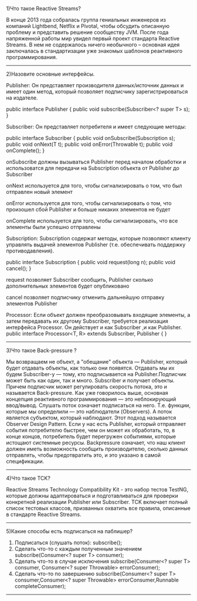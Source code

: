 1)Что такое Reactive Streams?

В конце 2013 года собралась группа гениальных инженеров из компаний Lightbend,
Netflix и Pivotal, чтобы обсудить описанную проблему и представить решение сообществу JVM. После года напряженной работы мир увидел первый проект стандарта Reactive Streams. В нем не содержалось ничего необычного – основная идея
заключалась в стандартизации уже знакомых шаблонов реактивного программирования.

--------------------------------------------------------------------------------------------------------------------
2)Назовите основные интерфейсы.

Publisher:
Он представляет производителя данных/источник данных и имеет один метод, который позволяет подписчику зарегистрироваться на издателе.

public interface Publisher<T> {
public void subscribe(Subscriber<? super T> s);
}

Subscriber:
Он представляет потребителя и имеет следующие методы:

public interface Subscriber<T> {
public void onSubscribe(Subscription s);
public void onNext(T t);
public void onError(Throwable t);
public void onComplete();
}

onSubscribe должны вызываться Publisher перед началом обработки и использоватся для передачи на Subscription объекта от Publisher до Subscriber

onNext используется для того, чтобы сигнализировать о том, что был отправлен новый элемент

onError используется для того, чтобы сигнализировать о том, что произошел сбой Publisher и больше никаких элементов не будет

onComplete используется для того, чтобы сигнализировать, что все элементы были успешно отправлены

Subscription:
Subscription содержат методы, которые позволяют клиенту управлять выдачей элементов Publisher (т.е. обеспечивать поддержку противодавления).

public interface Subscription {
public void request(long n);
public void cancel();
}

request позволяет Subscriber сообщить, Publisher сколько дополнительных элементов будет опубликовано

cancel позволяет подписчику отменить дальнейшую отправку элементов Publisher

Processor:
Если объект должен преобразовывать входящие элементы, а затем передавать их другому Subscriber, требуется реализация интерфейса Processor. Он действует и как Subscriber ,и как Publisher.
public interface Processor<T, R> extends Subscriber<T>, Publisher<R> { }

--------------------------------------------------------------------------------------------------------------------
3)Что такое Back-pressure ?

Мы возвращаем не объект, а "обещание" объекта — Publisher, который будет отдавать объекты, как только они появятся. Отдавать мы их будем Subscriber-у — тому, кто подписывается на Publisher.Подписчик может быть как один, так и много. Subscriber и получает объекты. Причем подписчик может регулировать скорость потока, это и называется Back-pressure.
Как уже говорилось выше, основная концепция реактивного программирования — это неблокирующий ввод/вывод.
Слушать поток означает подписаться на него. Т.е. функции, которые мы определили — это наблюдатели (Observers). А поток является субъектом, который наблюдают. Этот подход называется Observer Design Pattern.
Если у нас есть Publisher, который отправляет события потребителю быстрее, чем он может их обработать, то, в конце концов, потребитель будет перегружен событиями, которые истощают системные ресурсы. Backpressure означает, что наш клиент должен иметь возможность сообщить производителю, сколько данных отправлять, чтобы предотвратить это, и это указано в самой спецификации.

--------------------------------------------------------------------------------------------------------------------
4)Что такое TCK?

Reactive Streams Technology Compatibility Kit - это набор тестов TestNG, которые должны адаптироваться и  подготавливаться для проверки конкретной реализации Publisher или Subscriber. TCK включает полный список тестовых классов, призванных охватить все правила, описанные в  стандарте Reactive Streams.

--------------------------------------------------------------------------------------------------------------------
5)Какие способы есть подписаться на паблишер?

1) Подписаться (слушать поток):
subscribe();
2) Сделать что-то с каждым полученным значением
   subscribe(Consumer<? super T> consumer);
3) Сделать что-то в случае исключения
   subscribe(Consumer<? super T> consumer, Consumer<? super Throwable> errorConsumer);
4) Сделать что-то по завершению
   subscribe(Consumer<? super T> consumer,Consumer<? super Throwable> errorConsumer,Runnable completeConsumer);

--------------------------------------------------------------------------------------------------------------------